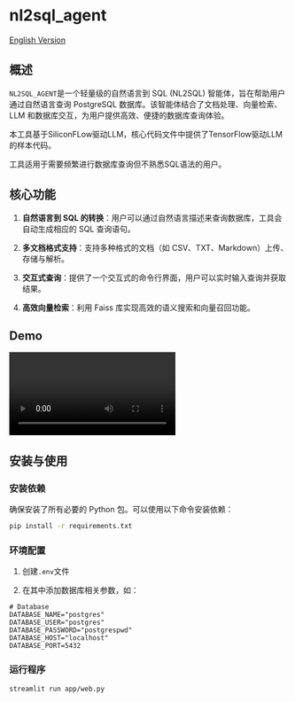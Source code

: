 # nl2sql_agent

[English Version](README_en.md)

## 概述

`NL2SQL_AGENT`是一个轻量级的自然语言到 SQL (NL2SQL) 智能体，旨在帮助用户通过自然语言查询 PostgreSQL 数据库。该智能体结合了文档处理、向量检索、LLM 和数据库交互，为用户提供高效、便捷的数据库查询体验。

本工具基于SiliconFLow驱动LLM，核心代码文件中提供了TensorFlow驱动LLM的样本代码。

工具适用于需要频繁进行数据库查询但不熟悉SQL语法的用户。



## 核心功能

1. **自然语言到 SQL 的转换**：用户可以通过自然语言描述来查询数据库，工具会自动生成相应的 SQL 查询语句。


2. **多文档格式支持**：支持多种格式的文档（如 CSV、TXT、Markdown）上传、存储与解析。

3. **交互式查询**：提供了一个交互式的命令行界面，用户可以实时输入查询并获取结果。

4. **高效向量检索**：利用 Faiss 库实现高效的语义搜索和向量召回功能。


## Demo

![Video Demo](assets/demo.mov)

## 安装与使用

### 安装依赖

确保安装了所有必要的 Python 包。可以使用以下命令安装依赖：

```bash
pip install -r requirements.txt
```
### 环境配置

1. 创建`.env`文件

2. 在其中添加数据库相关参数，如：
```
# Database
DATABASE_NAME="postgres"
DATABASE_USER="postgres"
DATABASE_PASSWORD="postgrespwd"
DATABASE_HOST="localhost"
DATABASE_PORT=5432
```

### 运行程序

```bash
streamlit run app/web.py
```